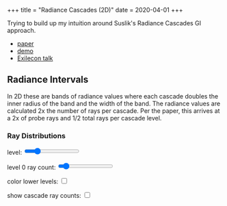 +++
title = "Radiance Cascades (2D)"
date = 2020-04-01
+++

Trying to build up my intuition around Suslik's Radiance Cascades GI approach.
- [paper](https://drive.google.com/file/d/1L6v1_7HY2X-LV3Ofb6oyTIxgEaP4LOI6/view?usp=sharing)
- [demo](https://www.youtube.com/watch?v=xkJ6i2N32Pc)
- [Exilecon talk](https://www.youtube.com/watch?v=B-ODrtmtpzM)


## Radiance Intervals
In 2D these are bands of radiance values where each cascade doubles the inner radius of the band and the width of the band. The radiance values are calculated 2x the number of rays per cascade. Per the paper, this arrives at a 2x of probe rays and 1/2 total rays per cascade level.

### Ray Distributions
<p>
level: <input type="range" min="0" max="5" value="1" id="ray-distributions-2d-canvas-level-slider">
</p>

<p>
level 0 ray count: <input type="range" min="1" max="32" value="4" id="ray-distributions-2d-canvas-level-0-ray-count">
</p>

<p>
color lower levels: <input type="checkbox" value="1" id="ray-distributions-2d-canvas-color-lower-levels">
</p>
<p>
show cascade ray counts: <input type="checkbox" value="1" id="ray-distributions-2d-canvas-show-cascade-ray-counts">
</p>

<section class="center-align">
  <canvas id="ray-distributions-2d-canvas" width="1024" height="1024"></canvas>
</section>

<script>
  // Setup
  let canvas = document.getElementById('ray-distributions-2d-canvas');
  let state = {
    mouse: [0, 0],
    canvas: canvas,
    ctx: canvas.getContext('2d')
  }

  window.radianceCascades2dState = state;

  function CanvasClear() {
    state.ctx.fillStyle = '#111';
    state.ctx.fillRect(0, 0, canvas.width, canvas.height);
  }

  function CanvasDrawMouse() {
    state.ctx.fillStyle = 'red'
    state.ctx.fillRect(state.mouse[0] - 10, state.mouse[1] - 10, 20, 20)
  }

  function CanvasGetLocalPos(x, y) {
    let rect = state.canvas.getBoundingClientRect()
    return [x - rect.x, y - rect.y]
  }

  canvas.addEventListener("mousemove", e => {
    state.mouse = CanvasGetLocalPos(e.clientX, e.clientY)
  });

  function DrawRadianceCascades2D() {
    CanvasClear();
    // CanvasDrawMouse();

    let levelSlider = Number(document.getElementById('ray-distributions-2d-canvas-level-slider').value)
    let level0RayCountSlider = Number(document.getElementById('ray-distributions-2d-canvas-level-0-ray-count').value)
    let colorLowerLevels = !!document.getElementById('ray-distributions-2d-canvas-color-lower-levels').checked
    let showCascadeRayCounts = !!document.getElementById('ray-distributions-2d-canvas-show-cascade-ray-counts').checked

    let levelColors = ([
      '#f3a833',
      '#9de64e',
      '#36c5f4',
      '#ffa2ac',
      '#cc99ff',
      '#ec273f',
      '#de5d3a'
    ]).map((v,i) => {
      return (i == levelSlider || (i < levelSlider && colorLowerLevels)) ? v : '#222'
    });

    // Draw the actual cascades
    let levels = 6;
    let baseSize = 32;
    let baseAngularSteps = level0RayCountSlider
    let TAU = Math.PI * 2.0
    let angleOffset = Math.PI * 0.25

    let radianceIntervalStart = 0;
    let cascadeRayCounts = [];
    for (let level=0; level<=levelSlider; level++) {
      let size = baseSize << level
      let angularSteps = baseAngularSteps << level
      let stepAngle = TAU / angularSteps
      let radius = size / 2.0

      state.ctx.strokeStyle = levelColors[level]
      state.ctx.fillStyle = '#f0f'
      let cascadeRayCount = 0;
      for (let x = 0; x<state.canvas.width; x+=size) {
        for (let y = 0; y<state.canvas.height; y+=size) {

          // state.ctx.fillRect(x+1, y+1, size-2, size-2);
          state.ctx.beginPath()
          let centerX = x + radius
          let centerY = y + radius
          for (let step = 0; step<angularSteps; step++) {
            let angle = angleOffset + step * stepAngle;
            // console.log(angle)

            let dirX = Math.sin(angle)
            let dirY = Math.cos(angle)

            state.ctx.moveTo(centerX + dirX * radianceIntervalStart, centerY + dirY * radianceIntervalStart);
            state.ctx.lineTo(centerX + dirX * radius, centerY + dirY * radius)
            cascadeRayCount++;
          }
          state.ctx.stroke();
        }
      }
      cascadeRayCounts.push(cascadeRayCount);
      radianceIntervalStart = radius;
    }

    if (showCascadeRayCounts) {
      let totalRays = 0;
      state.ctx.fillStyle = 'rgba(0, 0, 0, 0.75)'
      state.ctx.fillRect(0, 0, 230, 20 + 30 * (cascadeRayCounts.length + 1))
      state.ctx.fillStyle = 'white'
      state.ctx.font = '20px monospace'
      cascadeRayCounts.forEach((count, level) => {
        state.ctx.fillText(`level:${level} rays:${count}`, 20, 30 + level * 30)
        totalRays += count;
      })

      state.ctx.fillText(`total rays:${totalRays}`, 20, 30 + cascadeRayCounts.length * 30)
    }
    window.requestAnimationFrame(DrawRadianceCascades2D)
  }

  DrawRadianceCascades2D()
</script>